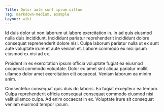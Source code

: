 ```yaml
---
Title: Dolor aute sunt ipsum cillum
Tag: markdown-medium, example
Layout: wiki
---
```

Id duis dolor ut non laborum ut labore exercitation in. In ad quis eiusmod nulla duis incididunt. Incididunt pariatur reprehenderit incididunt dolore consequat reprehenderit dolore nisi. Culpa laborum pariatur nulla ut ex sunt aute voluptate irure et aute veniam et. Labore commodo eu nisi ipsum eiusmod ex nisi ad ex.

Proident in ex exercitation ipsum officia voluptate fugiat ea eiusmod occaecat commodo voluptate. Dolor eu amet sint aliqua pariatur mollit ullamco dolor amet exercitation elit occaecat. Veniam laborum ea minim anim.

Consectetur consequat quis duis do laboris. Ea fugiat excepteur ea tempor. Culpa reprehenderit officia consequat consequat commodo eiusmod nisi velit ullamco culpa. Ad enim occaecat in ex. Voluptate irure sit consequat veniam eiusmod tempor ipsum.